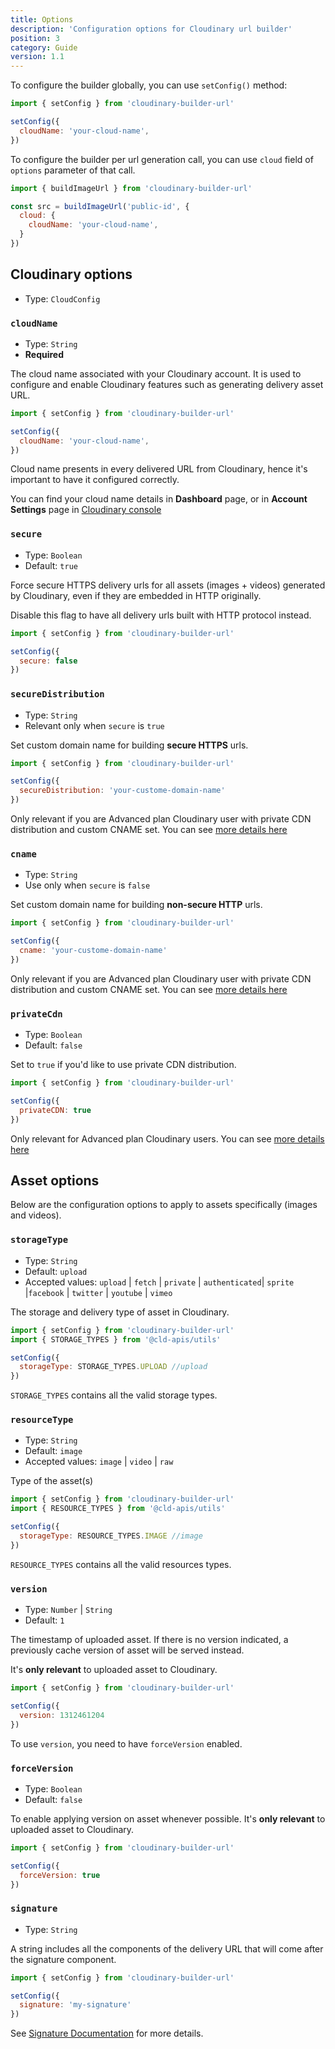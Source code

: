 ```yaml
---
title: Options
description: 'Configuration options for Cloudinary url builder'
position: 3
category: Guide
version: 1.1
---
```


To configure the builder globally, you can use `setConfig()` method:

```js
import { setConfig } from 'cloudinary-builder-url'

setConfig({
  cloudName: 'your-cloud-name',
})
```

To configure the builder per url generation call, you can use `cloud` field of `options` parameter of that call.

```js
import { buildImageUrl } from 'cloudinary-builder-url'

const src = buildImageUrl('public-id', {
  cloud: {
    cloudName: 'your-cloud-name',
  }
})
```

## Cloudinary options

* Type: `CloudConfig`

### `cloudName`

* Type: `String`
* **Required**

The cloud name associated with your Cloudinary account. It is used to configure and enable Cloudinary features such as generating delivery asset URL. 

```js
import { setConfig } from 'cloudinary-builder-url'

setConfig({
  cloudName: 'your-cloud-name',
})
```

Cloud name presents in every delivered URL from Cloudinary, hence it's important to have it configured correctly.

<alert type="info">

You can find your cloud name details in **Dashboard** page, or in **Account Settings** page in [Cloudinary console](https://cloudinary.com/console)

</alert>

### `secure`

* Type: `Boolean`
* Default: `true`

Force secure HTTPS delivery urls for all assets (images + videos) generated by Cloudinary, even if they are embedded in HTTP originally.

Disable this flag to have all delivery urls built with HTTP protocol instead.

```js
import { setConfig } from 'cloudinary-builder-url'

setConfig({
  secure: false
})
```

### `secureDistribution`

* Type: `String`
* Relevant only when `secure` is `true`

Set custom domain name for building **secure HTTPS** urls.

```js
import { setConfig } from 'cloudinary-builder-url'

setConfig({
  secureDistribution: 'your-custome-domain-name'
})
```

<alert type="info">

Only relevant if you are Advanced plan Cloudinary user with private CDN distribution and custom CNAME set. You can see [more details here](https://cloudinary.com/documentation/advanced_url_delivery_options#private_cdns_and_cnames)

</alert>

### `cname`

* Type: `String`
* Use only when `secure` is `false`

Set custom domain name for building **non-secure HTTP** urls.

```js
import { setConfig } from 'cloudinary-builder-url'

setConfig({
  cname: 'your-custome-domain-name'
})
```

<alert type="info">

Only relevant if you are Advanced plan Cloudinary user with private CDN distribution and custom CNAME set. You can see [more details here](https://cloudinary.com/documentation/advanced_url_delivery_options#private_cdns_and_cnames)

</alert>

### `privateCdn`

* Type: `Boolean`
* Default: `false`

Set to `true` if you'd like to use private CDN distribution.

```js
import { setConfig } from 'cloudinary-builder-url'

setConfig({
  privateCDN: true
})
```

<alert type="info">

Only relevant for Advanced plan Cloudinary users. You can see [more details here](https://cloudinary.com/documentation/advanced_url_delivery_options#private_cdns_and_cnames)

</alert>

## Asset options

Below are the configuration options to apply to assets specifically (images and videos).

### `storageType`

* Type: `String`
* Default: `upload`
* Accepted values: `upload` | `fetch` | `private` | `authenticated`| `sprite` |`facebook` | `twitter` | `youtube` | `vimeo`

The storage and delivery type of asset in Cloudinary. 

```js
import { setConfig } from 'cloudinary-builder-url'
import { STORAGE_TYPES } from '@cld-apis/utils'

setConfig({
  storageType: STORAGE_TYPES.UPLOAD //upload
})
```

<alert type="info">

`STORAGE_TYPES` contains all the valid storage types.

</alert>

### `resourceType`

* Type: `String`
* Default: `image`
* Accepted values: `image` | `video` | `raw`

Type of the asset(s)

```js
import { setConfig } from 'cloudinary-builder-url'
import { RESOURCE_TYPES } from '@cld-apis/utils'

setConfig({
  storageType: RESOURCE_TYPES.IMAGE //image
})
```

<alert type="info">

`RESOURCE_TYPES` contains all the valid resources types.

</alert>

### `version`

* Type: `Number` | `String`
* Default: `1`

The timestamp of uploaded asset. If there is no version indicated, a previously cache version of asset will be served instead.

It's **only relevant** to uploaded asset to Cloudinary.

```js
import { setConfig } from 'cloudinary-builder-url'

setConfig({
  version: 1312461204
})
```

<alert type="info">

To use `version`, you need to have `forceVersion` enabled.

</alert>

### `forceVersion`

* Type: `Boolean`
* Default: `false`

To enable applying version on asset whenever possible. It's **only relevant** to uploaded asset to Cloudinary.

```js
import { setConfig } from 'cloudinary-builder-url'

setConfig({
  forceVersion: true
})
```

### `signature`

* Type: `String`

A string includes all the components of the delivery URL that will come after the signature component.

```js
import { setConfig } from 'cloudinary-builder-url'

setConfig({
  signature: 'my-signature'
})
```

See [Signature Documentation](https://cloudinary.com/documentation/signatures) for more details.